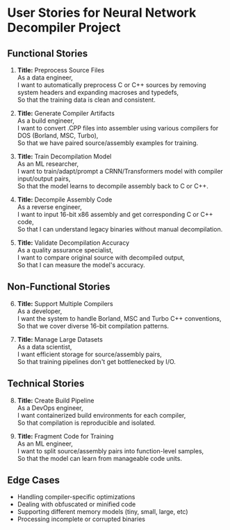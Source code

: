 # User Stories for Neural Network Decompiler Project

## Functional Stories
1. **Title:** Preprocess Source Files  
As a data engineer,  
I want to automatically preprocess C or C++ sources by removing system headers and expanding macroses and typedefs,  
So that the training data is clean and consistent.

2. **Title:** Generate Compiler Artifacts  
As a build engineer,  
I want to convert .CPP files into assembler using various compilers for DOS (Borland, MSC, Turbo),  
So that we have paired source/assembly examples for training.

3. **Title:** Train Decompilation Model  
As an ML researcher,  
I want to train/adapt/prompt a CRNN/Transformers model with compiler input/output pairs,  
So that the model learns to decompile assembly back to C or C++.

4. **Title:** Decompile Assembly Code  
As a reverse engineer,  
I want to input 16-bit x86 assembly and get corresponding C or C++ code,  
So that I can understand legacy binaries without manual decompilation.

5. **Title:** Validate Decompilation Accuracy  
As a quality assurance specialist,  
I want to compare original source with decompiled output,  
So that I can measure the model's accuracy.

## Non-Functional Stories
6. **Title:** Support Multiple Compilers  
As a developer,  
I want the system to handle Borland, MSC and Turbo C++ conventions,  
So that we cover diverse 16-bit compilation patterns.

7. **Title:** Manage Large Datasets  
As a data scientist,  
I want efficient storage for source/assembly pairs,  
So that training pipelines don't get bottlenecked by I/O.

## Technical Stories
8. **Title:** Create Build Pipeline  
As a DevOps engineer,  
I want containerized build environments for each compiler,  
So that compilation is reproducible and isolated.

9. **Title:** Fragment Code for Training  
As an ML engineer,  
I want to split source/assembly pairs into function-level samples,  
So that the model can learn from manageable code units.

## Edge Cases
- Handling compiler-specific optimizations
- Dealing with obfuscated or minified code
- Supporting different memory models (tiny, small, large, etc)
- Processing incomplete or corrupted binaries